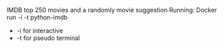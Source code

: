 IMDB top 250 movies and a randomly movie suggestion
Running:
Docker run -i -t  python-imdb
- -i for interactive
- -t for pseudo terminal
